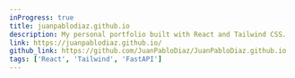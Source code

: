 ```yaml
---
inProgress: true
title: juanpablodiaz.github.io
description: My personal portfolio built with React and Tailwind CSS.
link: https://juanpablodiaz.github.io/
github_link: https://github.com/JuanPabloDiaz/JuanPabloDiaz.github.io
tags: ['React', 'Tailwind', 'FastAPI']
---
```

